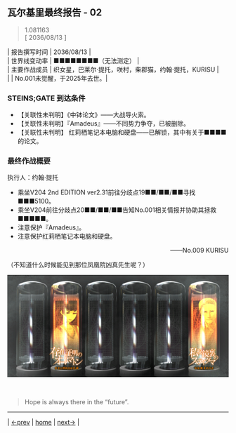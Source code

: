 ## 瓦尔基里最终报告 - 02
> 1.081163  
> [ 2036/08/13 ] 

| 报告撰写时间 | 2036/08/13 |  
| 世界线变动率 | ■■■■■■■■（无法测定） |  
| 主要作战成员 | 织女星，巴莱尔·提托，咲村，柴郡猫，约翰·提托，KURISU |  
|  | No.001未觉醒，于2025年去世。|  

### STEINS;GATE 到达条件
- 【关联性未判明】《中钵论文》——大战导火索。  
- 【关联性未判明】『Amadeus』——不同势力争夺，已被删除。  
- 【关联性未判明】 红莉栖笔记本电脑和硬盘——已解锁，其中有关于■■■■的论文。  

### 最终作战概要
执行人：约翰·提托  
- 乘坐V204 2nd EDITION ver2.31前往分歧点19■■/■■/■■寻找■■■5100。  
- 乘坐V204前往分歧点20■■/■■/■■告知No.001相关情报并协助其拯救■■■■■。  
- 注意保护『Amadeus』。  
- 注意保护红莉栖笔记本电脑和硬盘。  

<p align="right"> ——No.009 KURISU </p>  

（不知道什么时候能见到那位凤凰院凶真先生呢？）  


![](../img/0093-1.png)


<br/>

> Hope is always there in the “future”.
---

| [←prev](./0092) | [home](../../) | [next→](./0094) |
